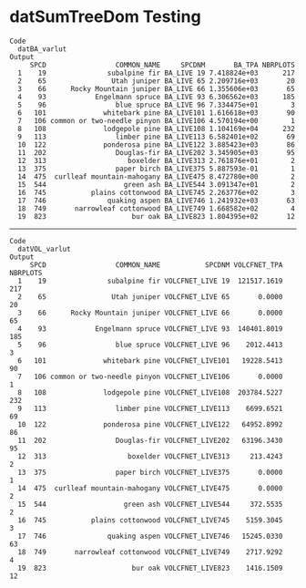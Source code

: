 # datSumTreeDom Testing

    Code
      datBA_varlut
    Output
         SPCD                 COMMON_NAME     SPCDNM       BA_TPA NBRPLOTS
      1    19               subalpine fir BA_LIVE 19 7.418824e+03      217
      2    65                Utah juniper BA_LIVE 65 2.209716e+03       20
      3    66      Rocky Mountain juniper BA_LIVE 66 1.355606e+03       65
      4    93            Engelmann spruce BA_LIVE 93 6.306562e+03      185
      5    96                 blue spruce BA_LIVE 96 7.334475e+01        3
      6   101              whitebark pine BA_LIVE101 1.616618e+03       90
      7   106 common or two-needle pinyon BA_LIVE106 4.570194e+00        1
      8   108              lodgepole pine BA_LIVE108 1.104169e+04      232
      9   113                 limber pine BA_LIVE113 6.582401e+02       69
      10  122              ponderosa pine BA_LIVE122 3.885423e+03       86
      11  202                 Douglas-fir BA_LIVE202 3.345905e+03       95
      12  313                    boxelder BA_LIVE313 2.761876e+01        2
      13  375                 paper birch BA_LIVE375 5.887593e-01        1
      14  475  curlleaf mountain-mahogany BA_LIVE475 8.472780e+00        2
      15  544                   green ash BA_LIVE544 3.091347e+01        2
      16  745           plains cottonwood BA_LIVE745 2.263776e+02        3
      17  746               quaking aspen BA_LIVE746 1.241932e+03       63
      18  749       narrowleaf cottonwood BA_LIVE749 1.668582e+02        4
      19  823                     bur oak BA_LIVE823 1.804395e+02       12

---

    Code
      datVOL_varlut
    Output
         SPCD                 COMMON_NAME           SPCDNM VOLCFNET_TPA NBRPLOTS
      1    19               subalpine fir VOLCFNET_LIVE 19  121517.1619      217
      2    65                Utah juniper VOLCFNET_LIVE 65       0.0000       20
      3    66      Rocky Mountain juniper VOLCFNET_LIVE 66       0.0000       65
      4    93            Engelmann spruce VOLCFNET_LIVE 93  140401.8019      185
      5    96                 blue spruce VOLCFNET_LIVE 96    2012.4413        3
      6   101              whitebark pine VOLCFNET_LIVE101   19228.5413       90
      7   106 common or two-needle pinyon VOLCFNET_LIVE106       0.0000        1
      8   108              lodgepole pine VOLCFNET_LIVE108  203784.5227      232
      9   113                 limber pine VOLCFNET_LIVE113    6699.6521       69
      10  122              ponderosa pine VOLCFNET_LIVE122   64952.8992       86
      11  202                 Douglas-fir VOLCFNET_LIVE202   63196.3430       95
      12  313                    boxelder VOLCFNET_LIVE313     213.4243        2
      13  375                 paper birch VOLCFNET_LIVE375       0.0000        1
      14  475  curlleaf mountain-mahogany VOLCFNET_LIVE475       0.0000        2
      15  544                   green ash VOLCFNET_LIVE544     372.5535        2
      16  745           plains cottonwood VOLCFNET_LIVE745    5159.3045        3
      17  746               quaking aspen VOLCFNET_LIVE746   15245.0330       63
      18  749       narrowleaf cottonwood VOLCFNET_LIVE749    2717.9292        4
      19  823                     bur oak VOLCFNET_LIVE823    1416.1509       12

